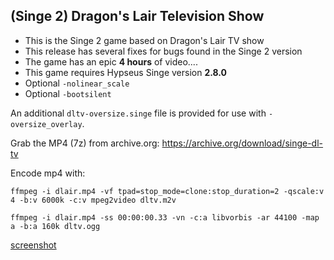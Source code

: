 ## (Singe 2) Dragon's Lair Television Show

* This is the Singe 2 game based on Dragon's Lair TV show
* This release has several fixes for bugs found in the Singe 2 version
* The game has an epic **4 hours** of video....
* This game requires Hypseus Singe version **2.8.0**
* Optional `-nolinear_scale`
* Optional `-bootsilent`

An additional `dltv-oversize.singe` file is provided for use with `-oversize_overlay`.

Grab the MP4 (7z) from archive.org: https://archive.org/download/singe-dl-tv

Encode mp4 with:

    ffmpeg -i dlair.mp4 -vf tpad=stop_mode=clone:stop_duration=2 -qscale:v 4 -b:v 6000k -c:v mpeg2video dltv.m2v

    ffmpeg -i dlair.mp4 -ss 00:00:00.33 -vn -c:a libvorbis -ar 44100 -map a -b:a 160k dltv.ogg


[screenshot](dltv.png)


